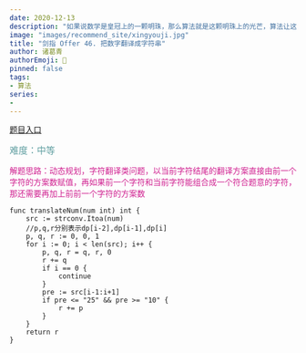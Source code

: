 ```yaml
---
date: 2020-12-13
description: "如果说数学是皇冠上的一颗明珠，那么算法就是这颗明珠上的光芒，算法让这颗明珠更加熠熠生辉，为科技进步和社会发展照亮了前进的路"
image: "images/recommend_site/xingyouji.jpg"
title: "剑指 Offer 46. 把数字翻译成字符串"
author: 诸葛青
authorEmoji: 🎅
pinned: false
tags:
- 算法
series:
-  
---
```

[题目入口](https://leetcode-cn.com/problems/ba-shu-zi-fan-yi-cheng-zi-fu-chuan-lcof/)

<font color=CadetBlue size=3 >难度：中等</font>

<font color=VioletRed>解题思路：动态规划，字符翻译类问题，以当前字符结尾的翻译方案直接由前一个字符的方案数赋值，再如果前一个字符和当前字符能组合成一个符合题意的字符，那还需要再加上前前一个字符的方案数</font>

```golang
func translateNum(num int) int {
    src := strconv.Itoa(num)
    //p,q,r分别表示dp[i-2],dp[i-1],dp[i]
    p, q, r := 0, 0, 1
    for i := 0; i < len(src); i++ {
        p, q, r = q, r, 0
        r += q
        if i == 0 {
            continue
        }
        pre := src[i-1:i+1]
        if pre <= "25" && pre >= "10" {
            r += p
        }
    }
    return r
}
```